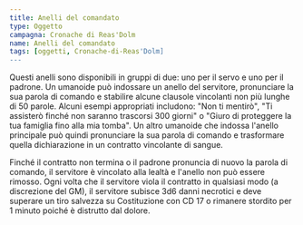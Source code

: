 ```yaml
---
title: Anelli del comandato
type: Oggetto
campagna: Cronache di Reas'Dolm
name: Anelli del comandato
tags: [oggetti, Cronache-di-Reas'Dolm]
---
```



Questi anelli sono disponibili in gruppi di due: uno per il servo e uno per il padrone. Un umanoide può indossare un anello del servitore, pronunciare la sua parola di comando e stabilire alcune clausole vincolanti non più lunghe di 50 parole. Alcuni esempi appropriati includono: "Non ti mentirò", "Ti assisterò finché non saranno trascorsi 300 giorni" o "Giuro di proteggere la tua famiglia fino alla mia tomba". Un altro umanoide che indossa l'anello principale può quindi pronunciare la sua parola di comando e trasformare quella dichiarazione in un contratto vincolante di sangue.

Finché il contratto non termina o il padrone pronuncia di nuovo la parola di comando, il servitore è vincolato alla lealtà e l'anello non può essere rimosso. Ogni volta che il servitore viola il contratto in qualsiasi modo (a discrezione del GM), il servitore subisce 3d6 danni necrotici e deve superare un tiro salvezza su Costituzione con CD 17 o rimanere stordito per 1 minuto poiché è distrutto dal dolore.